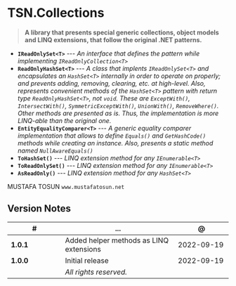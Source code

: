 # TSN.Collections
> **A library that presents special generic collections, object models and LINQ extensions, that follow the original .NET patterns.**

 - **`IReadOnlySet<T>`** --- *An interface that defines the pattern while implementing `IReadOnlyCollection<T>`*
 - **`ReadOnlyHashSet<T>`** --- *A class that implents `IReadOnlySet<T>` and encapsulates an `HashSet<T>` internally in order to operate on properly; and prevents adding, removing, clearing, etc. at high-level. Also, represents convenient methods of the `HashSet<T>` pattern with return type `ReadOnlyHashSet<T>`, not `void`. These are `ExceptWith()`, `IntersectWith()`, `SymmetricExceptWith()`, `UnionWith()`, `RemoveWhere()`. Other methods are presented as is. Thus, the implementation is more LINQ-able than the original one.*
 - **`EntityEqualityComparer<T>`** --- *A generic equality comparer implementation that allows to define `Equals()` and `GetHashCode()` methods while creating an instance. Also, presents a static method named `NullAwareEquals()`* 
 - **`ToHashSet()`** --- *LINQ extension method for any `IEnumerable<T>`*
 - **`ToReadOnlySet()`** --- *LINQ extension method for any `IEnumerable<T>`* 
 - **`AsReadOnly()`** --- *LINQ extension method for any `HashSet<T>`* 


MUSTAFA TOSUN
`www.mustafatosun.net`

## Version Notes
| # | ... | @ |
|--|--|--|
| **1.0.1** | Added helper methods as LINQ extensions | 2022-09-19 |
| **1.0.0** | Initial release | 2022-09-19 |
|&nbsp;&nbsp;&nbsp;&nbsp;&nbsp;&nbsp;&nbsp;&nbsp;&nbsp;&nbsp;&nbsp;&nbsp;&nbsp;&nbsp;&nbsp;&nbsp;&nbsp;&nbsp;&nbsp;&nbsp;&nbsp;&nbsp;&nbsp;&nbsp;&nbsp;|*All rights reserved.*|&nbsp;&nbsp;&nbsp;&nbsp;&nbsp;&nbsp;&nbsp;&nbsp;&nbsp;&nbsp;&nbsp;&nbsp;&nbsp;&nbsp;&nbsp;&nbsp;&nbsp;&nbsp;&nbsp;&nbsp;&nbsp;&nbsp;&nbsp;&nbsp;&nbsp;|